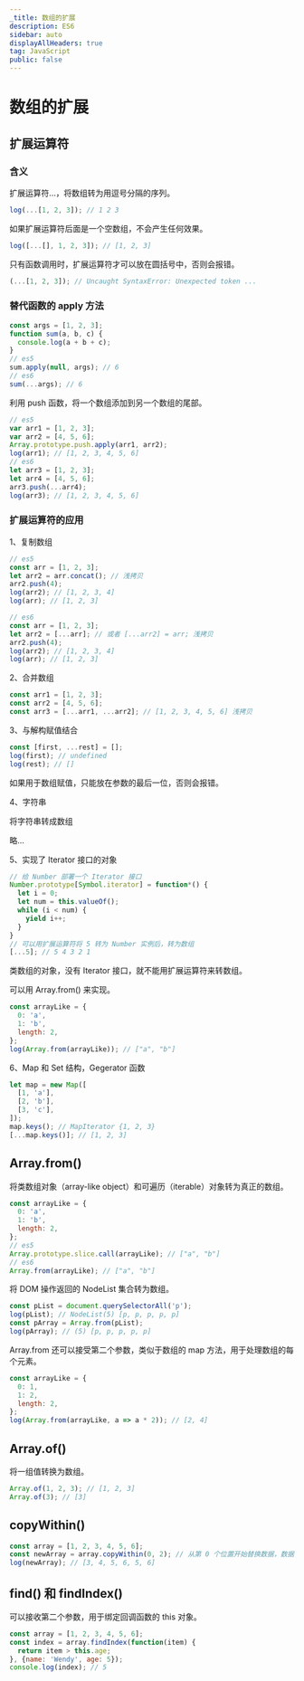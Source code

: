 ```yaml
---
_title: 数组的扩展
description: ES6
sidebar: auto
displayAllHeaders: true
tag: JavaScript
public: false
---
```


# 数组的扩展

## 扩展运算符

### 含义

扩展运算符...，将数组转为用逗号分隔的序列。

```js
log(...[1, 2, 3]); // 1 2 3
```

如果扩展运算符后面是一个空数组，不会产生任何效果。

```js
log([...[], 1, 2, 3]); // [1, 2, 3]
```

只有函数调用时，扩展运算符才可以放在圆括号中，否则会报错。

```js
(...[1, 2, 3]); // Uncaught SyntaxError: Unexpected token ...
```

### 替代函数的 apply 方法

```js
const args = [1, 2, 3];
function sum(a, b, c) {
  console.log(a + b + c);
}
// es5
sum.apply(null, args); // 6
// es6
sum(...args); // 6
```

利用 push 函数，将一个数组添加到另一个数组的尾部。

```js
// es5
var arr1 = [1, 2, 3];
var arr2 = [4, 5, 6];
Array.prototype.push.apply(arr1, arr2);
log(arr1); // [1, 2, 3, 4, 5, 6]
// es6
let arr3 = [1, 2, 3];
let arr4 = [4, 5, 6];
arr3.push(...arr4);
log(arr3); // [1, 2, 3, 4, 5, 6]
```

### 扩展运算符的应用

1、复制数组

```js
// es5
const arr = [1, 2, 3];
let arr2 = arr.concat(); // 浅拷贝
arr2.push(4);
log(arr2); // [1, 2, 3, 4]
log(arr); // [1, 2, 3]

// es6
const arr = [1, 2, 3];
let arr2 = [...arr]; // 或者 [...arr2] = arr; 浅拷贝
arr2.push(4);
log(arr2); // [1, 2, 3, 4]
log(arr); // [1, 2, 3]
```

2、合并数组

```js
const arr1 = [1, 2, 3];
const arr2 = [4, 5, 6];
const arr3 = [...arr1, ...arr2]; // [1, 2, 3, 4, 5, 6] 浅拷贝
```

3、与解构赋值结合

```js
const [first, ...rest] = [];
log(first); // undefined
log(rest); // []
```

如果用于数组赋值，只能放在参数的最后一位，否则会报错。

4、字符串

将字符串转成数组

略...

5、实现了 Iterator 接口的对象

```js
// 给 Number 部署一个 Iterator 接口
Number.prototype[Symbol.iterator] = function*() {
  let i = 0;
  let num = this.valueOf();
  while (i < num) {
    yield i++;
  }
}
// 可以用扩展运算符将 5 转为 Number 实例后，转为数组
[...5]; // 5 4 3 2 1
```

类数组的对象，没有 Iterator 接口，就不能用扩展运算符来转数组。

可以用 Array.from() 来实现。

```js
const arrayLike = {
  0: 'a',
  1: 'b',
  length: 2,
};
log(Array.from(arrayLike)); // ["a", "b"]
```

6、Map 和 Set 结构，Gegerator 函数

```js
let map = new Map([
  [1, 'a'],
  [2, 'b'],
  [3, 'c'],
]);
map.keys(); // MapIterator {1, 2, 3}
[...map.keys()]; // [1, 2, 3]
```

## Array.from()

将类数组对象（array-like object）和可遍历（iterable）对象转为真正的数组。

```js
const arrayLike = {
  0: 'a',
  1: 'b',
  length: 2,
};
// es5
Array.prototype.slice.call(arrayLike); // ["a", "b"]
// es6
Array.from(arrayLike); // ["a", "b"]
```

将 DOM 操作返回的 NodeList 集合转为数组。

```js
const pList = document.querySelectorAll('p');
log(pList); // NodeList(5) [p, p, p, p, p]
const pArray = Array.from(pList);
log(pArray); // (5) [p, p, p, p, p]
```

Array.from 还可以接受第二个参数，类似于数组的 map 方法，用于处理数组的每个元素。

```js
const arrayLike = {
  0: 1,
  1: 2,
  length: 2,
};
log(Array.from(arrayLike, a => a * 2)); // [2, 4]
```

## Array.of()

将一组值转换为数组。

```js
Array.of(1, 2, 3); // [1, 2, 3]
Array.of(3); // [3]
```

## copyWithin()

```js
const array = [1, 2, 3, 4, 5, 6];
const newArray = array.copyWithin(0, 2); // 从第 0 个位置开始替换数据，数据读取开始位置为第 2 位--即数字3。
log(newArray); // [3, 4, 5, 6, 5, 6]
```

## find() 和 findIndex()

可以接收第二个参数，用于绑定回调函数的 this 对象。

```js
const array = [1, 2, 3, 4, 5, 6];
const index = array.findIndex(function(item) {
  return item > this.age;
}, {name: 'Wendy', age: 5});
console.log(index); // 5
```